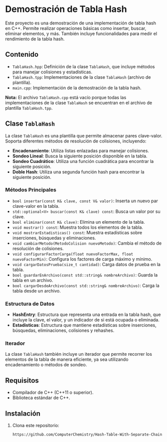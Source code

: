 # Demostración de Tabla Hash

Este proyecto es una demostración de una implementación de tabla hash en C++. Permite realizar operaciones básicas como insertar, buscar, eliminar elementos, y más. También incluye funcionalidades para medir el rendimiento de la tabla hash.

## Contenido

- `TablaHash.hpp`: Definición de la clase `TablaHash`, que incluye métodos para manejar colisiones y estadísticas.
- `TablaHash.tpp`: Implementaciones de la clase `TablaHash` (archivo de plantilla).
- `main.cpp`: Implementación de la demostración de la tabla hash.

**Nota:** El archivo `TablaHash.cpp` está vacío porque todas las implementaciones de la clase `TablaHash` se encuentran en el archivo de plantilla `TablaHash.tpp`.

## Clase `TablaHash`

La clase `TablaHash` es una plantilla que permite almacenar pares clave-valor. Soporta diferentes métodos de resolución de colisiones, incluyendo:

- **Encadenamiento**: Utiliza listas enlazadas para manejar colisiones.
- **Sondeo Lineal**: Busca la siguiente posición disponible en la tabla.
- **Sondeo Cuadrático**: Utiliza una función cuadrática para encontrar la siguiente posición.
- **Doble Hash**: Utiliza una segunda función hash para encontrar la siguiente posición.

### Métodos Principales

- `bool insertar(const K& clave, const V& valor)`: Inserta un nuevo par clave-valor en la tabla.
- `std::optional<V> buscar(const K& clave) const`: Busca un valor por su clave.
- `bool eliminar(const K& clave)`: Elimina un elemento de la tabla.
- `void mostrar() const`: Muestra todos los elementos de la tabla.
- `void mostrarEstadisticas() const`: Muestra estadísticas sobre inserciones, búsquedas y eliminaciones.
- `void cambiarMetodo(MetodoColision nuevoMetodo)`: Cambia el método de resolución de colisiones.
- `void configurarFactorCarga(float nuevoFactorMax, float nuevoFactorMin)`: Configura los factores de carga máximo y mínimo.
- `void cargarDatosPrueba(size_t cantidad)`: Carga datos de prueba en la tabla.
- `bool guardarEnArchivo(const std::string& nombreArchivo)`: Guarda la tabla en un archivo.
- `bool cargarDesdeArchivo(const std::string& nombreArchivo)`: Carga la tabla desde un archivo.

### Estructura de Datos

- **HashEntry**: Estructura que representa una entrada en la tabla hash, que incluye la clave, el valor, y un indicador de si está ocupada o eliminada.
- **Estadisticas**: Estructura que mantiene estadísticas sobre inserciones, búsquedas, eliminaciones, colisiones y rehashes.

### Iterador

La clase `TablaHash` también incluye un iterador que permite recorrer los elementos de la tabla de manera eficiente, ya sea utilizando encadenamiento o métodos de sondeo.

## Requisitos

- Compilador de C++ (C++11 o superior).
- Biblioteca estándar de C++.

## Instalación

1. Clona este repositorio:
   ```bash
   https://github.com/ComputerChemistry/Hash-Table-With-Separate-Chaining.git
